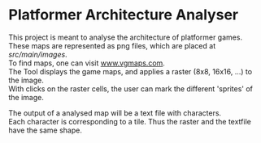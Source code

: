 # Platformer Architecture Analyser

This project is meant to analyse the architecture of platformer games.
These maps are represented as png files, which are placed at _src/main/images_. \
To find maps, one can visit www.vgmaps.com. \
The Tool displays the game maps, and applies a raster (8x8, 16x16, ...) to the image. \
With clicks on the raster cells, the user can mark the different 'sprites' of the image.

The output of a analysed map will be a text file with characters. \
Each character is corresponding to a tile. Thus the raster and the textfile have the same shape. 
